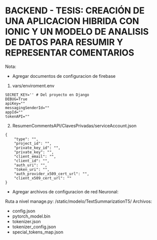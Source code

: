 # BACKEND - TESIS: CREACIÓN DE UNA APLICACION HIBRIDA CON IONIC Y UN MODELO DE ANALISIS DE DATOS PARA RESUMIR Y REPRESENTAR COMENTARIOS



Nota: 
- Agregar documentos de configuracion de firebase 
1. vars/enviroment.env
```
SECRET_KEY='' # Del proyecto en Django
DEBUG=True
apiKey=""
messagingSenderId=""
appId=""
tokenAPI=""
```

2. ResumenCommentsAPI/ClavesPrivadas/serviceAccount.json

```
{
    "type": "",
    "project_id": "",
    "private_key_id": "",
    "private_key": "",
    "client_email": "",
    "client_id": "",
    "auth_uri": "",
    "token_uri": "",
    "auth_provider_x509_cert_url": "",
    "client_x509_cert_url": ""
}
```
- Agregar archivos de configuracion de red Neuronal: 

Ruta a nivel manage.py: /static/modelo/TextSummarizationT5/
Archivos: 
- config.json 
- pytorch_model.bin
- tokenizer.json
- tokenizer_config.json
- special_tokens_map.json
